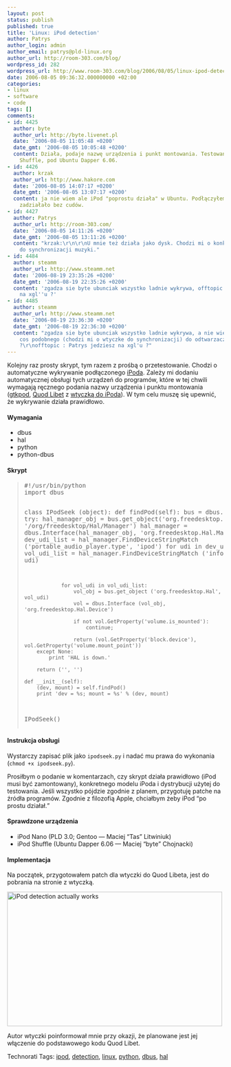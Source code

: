 ```yaml
---
layout: post
status: publish
published: true
title: 'Linux: iPod detection'
author: Patrys
author_login: admin
author_email: patrys@pld-linux.org
author_url: http://room-303.com/blog/
wordpress_id: 282
wordpress_url: http://www.room-303.com/blog/2006/08/05/linux-ipod-detection/
date: 2006-08-05 09:36:32.000000000 +02:00
categories:
- linux
- software
- code
tags: []
comments:
- id: 4425
  author: byte
  author_url: http://byte.livenet.pl
  date: '2006-08-05 11:05:48 +0200'
  date_gmt: '2006-08-05 10:05:48 +0200'
  content: Działa, podaje nazwę urządzenia i punkt montowania. Testowane na iPodzie
    Shuffle, pod Ubuntu Dapper 6.06.
- id: 4426
  author: krzak
  author_url: http://www.hakore.com
  date: '2006-08-05 14:07:17 +0200'
  date_gmt: '2006-08-05 13:07:17 +0200'
  content: ja nie wiem ale iPod "poprostu działa" w Ubuntu. Podłączyłem i poprostu
    zadziałało bez cudów.
- id: 4427
  author: Patrys
  author_url: http://room-303.com/
  date: '2006-08-05 14:11:26 +0200'
  date_gmt: '2006-08-05 13:11:26 +0200'
  content: "krzak:\r\n\r\nU mnie też działa jako dysk. Chodzi mi o konkretne programy
    do synchronizacji muzyki."
- id: 4484
  author: steamm
  author_url: http://www.steamm.net
  date: '2006-08-19 23:35:26 +0200'
  date_gmt: '2006-08-19 22:35:26 +0200'
  content: 'zgadza sie byte ubunciak wszystko ladnie wykrywa, offtopic : Patrys jedziesz
    na xgl''u ?'
- id: 4485
  author: steamm
  author_url: http://www.steamm.net
  date: '2006-08-19 23:36:30 +0200'
  date_gmt: '2006-08-19 22:36:30 +0200'
  content: "zgadza sie byte ubunciak wszystko ladnie wykrywa, a nie wiecie czy jest
    cos podobnego (chodzi mi o wtyczke do synchronizacji) do odtwarzaczy creativa
    ?\r\nofftopic : Patrys jedziesz na xgl'u ?"
---
```

<p>Kolejny raz prosty skrypt, tym razem z prośbą o przetestowanie. Chodzi o automatyczne wykrywanie podłączonego <a href="http://www.apple.com.pl/ipod/index.html">iPoda</a>. Zależy mi dodaniu automatycznej obsługi tych urządzeń do programów, które w tej chwili wymagają ręcznego podania nazwy urządzenia i punktu montowania (<a href="http://www.gtkpod.org/about.html">gtkpod</a>, <a href="http://www.sacredchao.net/quodlibet/">Quod Libet</a> z <a href="http://www.sacredchao.net/quodlibet/wiki/Plugins/iPod">wtyczką do iPoda</a>). W tym celu muszę się upewnić, że wykrywanie działa prawidłowo.</p>

<h4>Wymagania</h4>

<ul>
<li>dbus</li>
<li>hal</li>
<li>python</li>
<li>python-dbus</li>
</ul>

<h4>Skrypt</h4>

<blockquote><pre>#!/usr/bin/python
import dbus

class IPodSeek (object):
	def findPod(self):
		bus = dbus.SystemBus()
		try:
			hal_manager_obj = bus.get_object('org.freedesktop.Hal', 
				'/org/freedesktop/Hal/Manager')
			hal_manager = dbus.Interface(hal_manager_obj,
				'org.freedesktop.Hal.Manager')
			dev_udi_list = hal_manager.FindDeviceStringMatch ('portable_audio_player.type', 'ipod')
			for udi in dev_udi_list:
				vol_udi_list = hal_manager.FindDeviceStringMatch ('info.parent', udi)

				for vol_udi in vol_udi_list:
					vol_obj = bus.get_object ('org.freedesktop.Hal', vol_udi)
					vol = dbus.Interface (vol_obj, 'org.freedesktop.Hal.Device')

					if not vol.GetProperty('volume.is_mounted'):
						continue;

					return (vol.GetProperty('block.device'), vol.GetProperty('volume.mount_point'))
		except None:
			print 'HAL is down.'

		return ('', '')

	def __init__(self):
		(dev, mount) = self.findPod()
		print 'dev = %s; mount = %s' % (dev, mount)

IPodSeek()</pre></blockquote>

<h4>Instrukcja obsługi</h4>

<p>Wystarczy zapisać plik jako <code>ipodseek.py</code> i nadać mu prawa do wykonania (<code>chmod +x ipodseek.py</code>).</p>

<p>Prosiłbym o podanie w komentarzach, czy skrypt działa prawidłowo (iPod musi być zamontowany), konkretnego modelu iPoda i dystrybucji użytej do testowania. Jeśli wszystko pójdzie zgodnie z planem, przygotuję patche na źródła programów. Zgodnie z filozofią Apple, chciałbym żeby iPod <q>po prostu działał.</q></p>

<h4>Sprawdzone urządzenia</h4>

<ul>
<li>iPod Nano (PLD 3.0; Gentoo &mdash; Maciej <q>Tas</q> Litwiniuk)</li>
<li>iPod Shuffle (Ubuntu Dapper 6.06 &mdash; Maciej <q>byte</q> Chojnacki)</li>
</ul>

<h4>Implementacja</h4>

<p>Na początek, przygotowałem patch dla wtyczki do Quod Libeta, jest do pobrania na stronie z wtyczką.</p>

<p class="strip"><a href="http://www.flickr.com/photos/patrys/207227802/" title="Photo Sharing"><img src="http://static.flickr.com/64/207227802_40abfbdc57.jpg" width="500" height="313" alt="iPod detection actually works" /></a></p>

<p>Autor wtyczki poinformował mnie przy okazji, że planowane jest jej włączenie do podstawowego kodu Quod Libet.</p>

Technorati Tags: <a href="http://technorati.com/tag/ipod" rel="tag">ipod</a>, <a href="http://technorati.com/tag/detection" rel="tag">detection</a>, <a href="http://technorati.com/tag/linux" rel="tag">linux</a>, <a href="http://technorati.com/tag/python" rel="tag">python</a>, <a href="http://technorati.com/tag/dbus" rel="tag">dbus</a>, <a href="http://technorati.com/tag/hal" rel="tag">hal</a>
